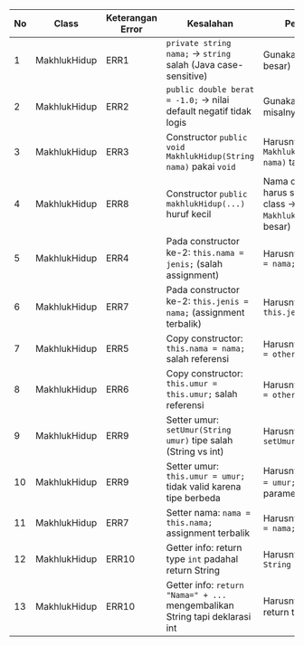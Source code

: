 | No  | Class         | Keterangan Error | Kesalahan                                                                 | Perbaikan                                                                 |
|-----|---------------|------------------|---------------------------------------------------------------------------|---------------------------------------------------------------------------|
| 1   | MakhlukHidup  | ERR1             | `private string nama;` → `string` salah (Java case-sensitive)             | Gunakan `String` (S besar)                                                |
| 2   | MakhlukHidup  | ERR2             | `public double berat = -1.0;` → nilai default negatif tidak logis          | Gunakan nilai aman, misalnya `0.0`                                        |
| 3   | MakhlukHidup  | ERR3             | Constructor `public void MakhlukHidup(String nama)` pakai `void`          | Harusnya `public MakhlukHidup(String nama)` tanpa `void`                  |
| 4   | MakhlukHidup  | ERR8             | Constructor `public makhlukHidup(...)` huruf kecil                        | Nama constructor harus sama dengan class → `MakhlukHidup` (M besar)       |
| 5   | MakhlukHidup  | ERR4             | Pada constructor ke-2: `this.nama = jenis;` (salah assignment)            | Harusnya `this.nama = nama;`                                              |
| 6   | MakhlukHidup  | ERR7             | Pada constructor ke-2: `this.jenis = nama;` (assignment terbalik)         | Harusnya `this.jenis = jenis;`                                            |
| 7   | MakhlukHidup  | ERR5             | Copy constructor: `this.nama = nama;` salah referensi                     | Harusnya `this.nama = other.nama;`                                        |
| 8   | MakhlukHidup  | ERR6             | Copy constructor: `this.umur = this.umur;` salah referensi                | Harusnya `this.umur = other.umur;`                                        |
| 9   | MakhlukHidup  | ERR9             | Setter umur: `setUmur(String umur)` tipe salah (String vs int)            | Harusnya `setUmur(int umur)`                                              |
| 10  | MakhlukHidup  | ERR9   | Setter umur: `this.umur = umur;` tidak valid karena tipe berbeda          | Harusnya `this.umur = umur;` dengan parameter `int`                       |
| 11  | MakhlukHidup  | ERR7   | Setter nama: `nama = this.nama;` assignment terbalik                      | Harusnya `this.nama = nama;`                                              |
| 12  | MakhlukHidup  | ERR10            | Getter info: return type `int` padahal return String                      | Harusnya `public String getInfo()`                                        |
| 13  | MakhlukHidup  | ERR10  | Getter info: `return "Nama=" + ...` mengembalikan String tapi deklarasi int| Harusnya deklarasi return type = `String`                                 |
